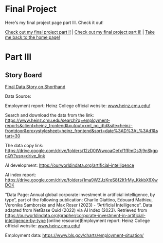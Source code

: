 # Final Project

Here's my final project page part III. Check it out!

[Check out my final project part I!](finalproject1.md) | [Check out my final project part II!](finalproject2.md) | [Take me back to the home page!](README.md)

# Part III
## Story Board
[Final Data Story on Shorthand](https://carnegiemellon.shorthandstories.com/vistas-ventures/index.html)

Data Source:

Employment report: Heinz College official website: www.heinz.cmu.edu/

Search and download the data from the link: https://www.heinz.cmu.edu/search?q=employment-reports&client=heinz_frontend&output=xml_no_dtd&site=heinz-frontdoor&proxystylesheet=heinz_frontend&sort=date%3AD%3AL%3Ad1&start=30

The data copy link: https://drive.google.com/drive/folders/12zD0tWwooaOefxf1fRmDs3j9nSkgpnQY?usp=drive_link

AI development: https://ourworldindata.org/artificial-intelligence

AI index report: https://drive.google.com/drive/folders/1ma9WZJzKreS8f2It1rMy_KkkbX6XwDOK

“Data Page: Annual global corporate investment in artificial intelligence, by type”, part of the following publication: Charlie Giattino, Edouard Mathieu, Veronika Samborska and Max Roser (2023) - “Artificial Intelligence”. Data adapted from NetBase Quid (2022) via AI Index (2023). Retrieved from https://ourworldindata.org/grapher/corporate-investment-in-artificial-intelligence-by-type [online resource]Employment report: Heinz College official website: www.heinz.cmu.edu/

Employment data: https://www.bls.gov/charts/employment-situation/
